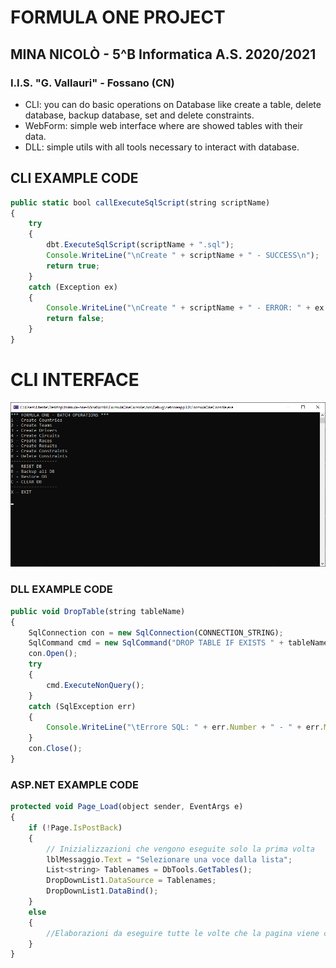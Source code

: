 # FORMULA ONE PROJECT
## MINA NICOLÒ - 5^B Informatica A.S. 2020/2021
### I.I.S. "G. Vallauri" - Fossano (CN)

- CLI: you can do basic operations on Database like create a table, delete database, backup database, set and delete constraints.
- WebForm: simple web interface where are showed tables with their data.
- DLL: simple utils with all tools necessary to interact with database.


## CLI EXAMPLE CODE

```javascript
public static bool callExecuteSqlScript(string scriptName)
{
    try
    {
        dbt.ExecuteSqlScript(scriptName + ".sql");
        Console.WriteLine("\nCreate " + scriptName + " - SUCCESS\n");
        return true;
    }
    catch (Exception ex)
    {
        Console.WriteLine("\nCreate " + scriptName + " - ERROR: " + ex.Message + "\n");
        return false;
    }
}
```
# CLI INTERFACE
![image](./Data/img/CLIimage.png)


### DLL EXAMPLE CODE
```javascript
public void DropTable(string tableName)
{
    SqlConnection con = new SqlConnection(CONNECTION_STRING);
    SqlCommand cmd = new SqlCommand("DROP TABLE IF EXISTS " + tableName + ";", con);
    con.Open();
    try
    {
        cmd.ExecuteNonQuery();
    }
    catch (SqlException err)
    {
        Console.WriteLine("\tErrore SQL: " + err.Number + " - " + err.Message);
    }
    con.Close();
}
```

### ASP.NET EXAMPLE CODE
```javascript
protected void Page_Load(object sender, EventArgs e)
{
    if (!Page.IsPostBack)
    {
        // Inizializzazioni che vengono eseguite solo la prima volta
        lblMessaggio.Text = "Selezionare una voce dalla lista";
        List<string> Tablenames = DbTools.GetTables();
        DropDownList1.DataSource = Tablenames;
        DropDownList1.DataBind();
    }
    else
    {
        //Elaborazioni da eseguire tutte le volte che la pagina viene caricata
    }
}
```
